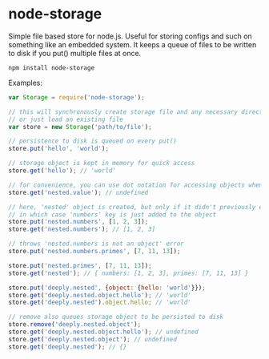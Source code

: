 node-storage
============

Simple file based store for node.js.
Useful for storing configs and such on something like an embedded system. 
It keeps a queue of files to be written to disk if you put() multiple files at once. 

```
npm install node-storage
```

Examples:

```js
var Storage = require('node-storage');

// this will synchronously create storage file and any necessary directories
// or just load an existing file
var store = new Storage('path/to/file');

// persistence to disk is queued on every put()
store.put('hello', 'world');

// storage object is kept in memory for quick access
store.get('hello'); // 'world'

// for convenience, you can use dot notation for accessing objects when doing get/put
store.get('nested.value'); // undefined

// here, 'nested' object is created, but only if it didn't previously exist,
// in which case 'numbers' key is just added to the object
store.put('nested.numbers', [1, 2, 3]); 
store.get('nested.numbers'); // [1, 2, 3]

// throws 'nested.numbers is not an object' error
store.put('nested.numbers.primes', [7, 11, 13]);

store.put('nested.primes', [7, 11, 13]);
store.get('nested'); // { numbers: [1, 2, 3], primes: [7, 11, 13] }

store.put('deeply.nested', {object: {hello: 'world'}});
store.get('deeply.nested.object.hello'); // 'world'
store.get('deeply.nested').object.hello; // 'world'

// remove also queues storage object to be persisted to disk
store.remove('deeply.nested.object');
store.get('deeply.nested.object.hello'); // undefined
store.get('deeply.nested.object'); // undefined
store.get('deeply.nested'); // {}
```